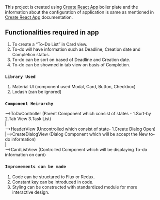 This project is created using [Create React App](https://github.com/facebook/create-react-app) boiler plate and the information about the configuration of application is same as mentioned in [Create React App](https://github.com/facebook/create-react-app) documentation.

## Functionalities required in app
1. To create a “To-Do List” in Card view.
2. To-do will have information such as Deadline, Creation date and Completion status.
3. To-do can be sort on based of Deadline and Creation date.
4. To-do can be showned in tab view on basis of Completion.

### `Library Used`
1. Material UI (component used Modal, Card, Button, Checkbox)
2. Lodash (can be ignored)

### `Component Heirarchy`
-->ToDoController (Parent Component which consist of states - 1.Sort-by 2.Tab View 3.Task List)<br/>
   |<br/>
   -->HeaderView (Uncontrolled which consist of state- 1.Create Dialog Open)<br/>
      |-->CreateDialogView (Dialog Component which will be accept the New to-do information)<br/>
   |<br/>
   -->CardListView (Controlled Component which will be displaying To-do information on card)<br/>
   
### `Improvements can be made`
1. Code can be structured to Flux or Redux.
2. Constant key can be introduced in code.
3. Styling can be constructed with standardized module for more interactive design.
